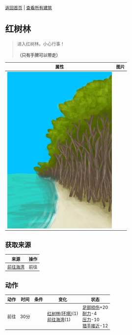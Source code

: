 [返回首页](index.md)   |  [查看所有建筑](building.md)
# 红树林  
> 进入红树林。小心行事！<br><br><b>（只有手牌可以带走）</b>  
  
  属性  |   图片   
 ----  |  ----:   
   |  ![](Sprite/MangrovesFromBeach.png)   
  
## 获取来源  
来源  |  操作  
----  |  ----  
[前往海湾](Path_MangrovesToBay.md)  |  前往  
## 动作  
动作  |  时间  |  条件  |  变化  |  状态  
----  |  ----  |  ----  |  ----  |  ----  
前往  |  30分  |    |  [红树林(环境)](Env_Mangroves.md)(1)<br>[前往海湾](Path_MangrovesToBay.md)(1)  |  [足部损伤](FootDamage.md)+20<br>[耐力](Stamina.md)-4<br>[压力](Stress.md)-10<br>[猎手接近](HuntersProximity.md)-12  
